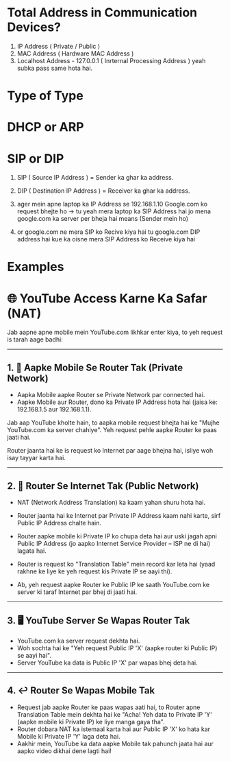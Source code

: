 # Total Address in Communication Devices?
1. IP Address ( Private / Public )
2. MAC Address ( Hardware MAC Address )
3. Localhost Address - 127.0.0.1 ( Inrternal Processing Address ) yeah subka pass same hota hai.

# Type of Type

# DHCP or ARP

# SIP or DIP

1. SIP ( Source IP Address ) = Sender ka ghar ka address.
2. DIP ( Destination IP Address ) = Receiver ka ghar ka address.

3. ager mein apne laptop ka IP Address se 192.168.1.10 Google.com ko request bhejte ho → tu yeah mera laptop ka SIP Address hai jo mena google.com ka server per bheja hai means (Sender mein ho)

4. or google.com ne mera SIP ko Recive kiya hai tu google.com DIP address hai kue ka oisne mera SIP Address ko Receive kiya hai

# Examples

# 🌐 YouTube Access Karne Ka Safar (NAT)

Jab aapne apne mobile mein YouTube.com likhkar enter kiya, to yeh request is tarah aage badhi:

---

## 1. 📱 Aapke Mobile Se Router Tak (Private Network)

* Aapka Mobile aapke Router se Private Network par connected hai.
* Aapke Mobile aur Router, dono ka Private IP Address hota hai (jaisa ke: 192.168.1.5 aur 192.168.1.1).

Jab aap YouTube kholte hain, to aapka mobile request bhejta hai ke "Mujhe YouTube.com ka server chahiye". Yeh request pehle aapke Router ke paas jaati hai.

Router jaanta hai ke is request ko Internet par aage bhejna hai, isliye woh isay tayyar karta hai.

---

## 2. 📡 Router Se Internet Tak (Public Network)

* NAT (Network Address Translation) ka kaam yahan shuru hota hai.

* Router jaanta hai ke Internet par Private IP Address kaam nahi karte, sirf Public IP Address chalte hain.

* Router aapke mobile ki Private IP ko chupa deta hai aur uski jagah apni Public IP Address (jo aapko Internet Service Provider – ISP ne di hai) lagata hai.

* Router is request ko "Translation Table" mein record kar leta hai (yaad rakhne ke liye ke yeh request kis Private IP se aayi thi).

* Ab, yeh request aapke Router ke Public IP ke saath YouTube.com ke server ki taraf Internet par bhej di jaati hai.

---

## 3. 🖥️ YouTube Server Se Wapas Router Tak

* YouTube.com ka server request dekhta hai.
* Woh sochta hai ke "Yeh request Public IP 'X' (aapke router ki Public IP) se aayi hai".
* Server YouTube ka data is Public IP 'X' par wapas bhej deta hai.

---

## 4. ↩️ Router Se Wapas Mobile Tak

* Request jab aapke Router ke paas wapas aati hai, to Router apne Translation Table mein dekhta hai ke "Acha! Yeh data to Private IP 'Y' (aapke mobile ki Private IP) ke liye manga gaya tha".
* Router dobara NAT ka istemaal karta hai aur Public IP 'X' ko hata kar Mobile ki Private IP 'Y' laga deta hai.
* Aakhir mein, YouTube ka data aapke Mobile tak pahunch jaata hai aur aapko video dikhai dene lagti hai!
